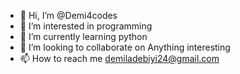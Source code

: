 - 👋 Hi, I’m @Demi4codes
- 👀 I’m interested in programming
- 🌱 I’m currently learning python
- 💞️ I’m looking to collaborate on Anything interesting
- 📫 How to reach me demiladebiyi24@gmail.com

<!---
Demi4codes/Demi4codes is a ✨ special ✨ repository because its `README.md` (this file) appears on your GitHub profile.
You can click the Preview link to take a look at your changes.
--->
